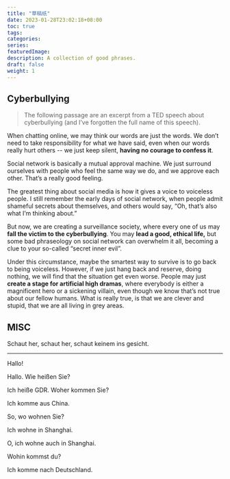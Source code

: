 ```yaml
---
title: "草稿纸"
date: 2023-01-28T23:02:18+08:00
toc: true
tags: 
categories:
series:
featuredImage:
description: A collection of good phrases.
draft: false
weight: 1
---
```


## Cyberbullying

> The following passage are an excerpt from a TED speech about cyberbullying (and I’ve forgotten the full name of this speech).

When chatting online, we may think our words are just the words. We don’t need to take responsibility for what we have said, even when our words really hurt others -- we just keep silent, **having no courage to confess it**.

Social network is basically a mutual approval machine. We just surround ourselves with people who feel the same way we do, and we approve each other. That’s a really good feeling. 

The greatest thing about social media is how it gives a voice to voiceless people. I still remember the early days of social network, when people admit shameful secrets about themselves, and others would say, “Oh, that’s also what I’m thinking about.”

But now, we are creating a surveillance society, where every one of us may **fall the victim to the cyberbullying**. You may **lead a good, ethical life,** but some bad phraseology on social network can overwhelm it all, becoming a clue to your so-called “secret inner evil”. 

Under this circumstance, maybe the smartest way to survive is to go back to being voiceless. However, if we just hang back and reserve, doing nothing, we will find that the situation get even worse. People may just **create a stage for artificial high dramas**, where everybody is either a magnificent hero or a sickening villain, even though we know that’s not true about our fellow humans. What is really true, is that we are clever and stupid, that we are all living in grey areas.



## MISC

Schaut her, schaut her, schaut keinem ins gesicht.

---

Hallo! 

Hallo. Wie heißen Sie?

Ich heiße GDR. Woher kommen Sie?

Ich komme aus China. 

So, wo wohnen Sie?

Ich wohne in Shanghai.

O, ich wohne auch in Shanghai. 

Wohin kommst du?

Ich komme nach Deutschland. 
